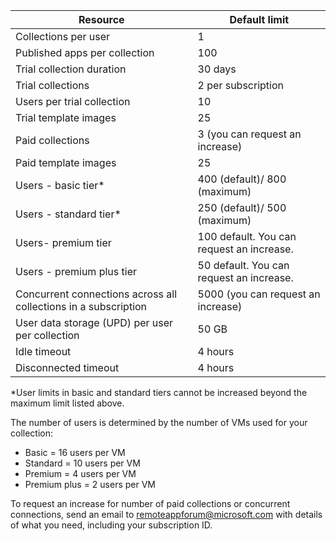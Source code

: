 
| Resource | Default limit |
| --- | --- |
| Collections per user |1 |
| Published apps per collection |100 |
| Trial collection duration |30 days |
| Trial collections |2 per subscription |
| Users per trial collection |10 |
| Trial template images |25 |
| Paid collections |3 (you can request an increase) |
| Paid template images |25 |
| Users - basic tier* |400 (default)/ 800 (maximum) |
| Users - standard tier* |250 (default)/ 500 (maximum) |
| Users- premium tier |100 default. You can request an increase. |
| Users - premium plus tier |50 default. You can request an increase. |
| Concurrent connections across all collections in a subscription |5000 (you can request an increase) |
| User data storage (UPD) per user per collection |50 GB |
| Idle timeout |4 hours |
| Disconnected timeout |4 hours |

*User limits in basic and standard tiers cannot be increased beyond the maximum limit listed above. 

The number of users is determined by the number of VMs used for your collection:

* Basic = 16 users per VM
* Standard = 10 users per VM
* Premium = 4 users per VM
* Premium plus = 2 users per VM

To request an increase for number of paid collections or concurrent connections, send an email to [remoteappforum@microsoft.com](mailto:remoteappforum@microsoft.com) with details of what you need, including your subscription ID. 

